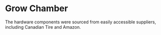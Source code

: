 # Grow Chamber

The hardware components were sourced from easily accessible suppliers, including Canadian Tire and Amazon.
